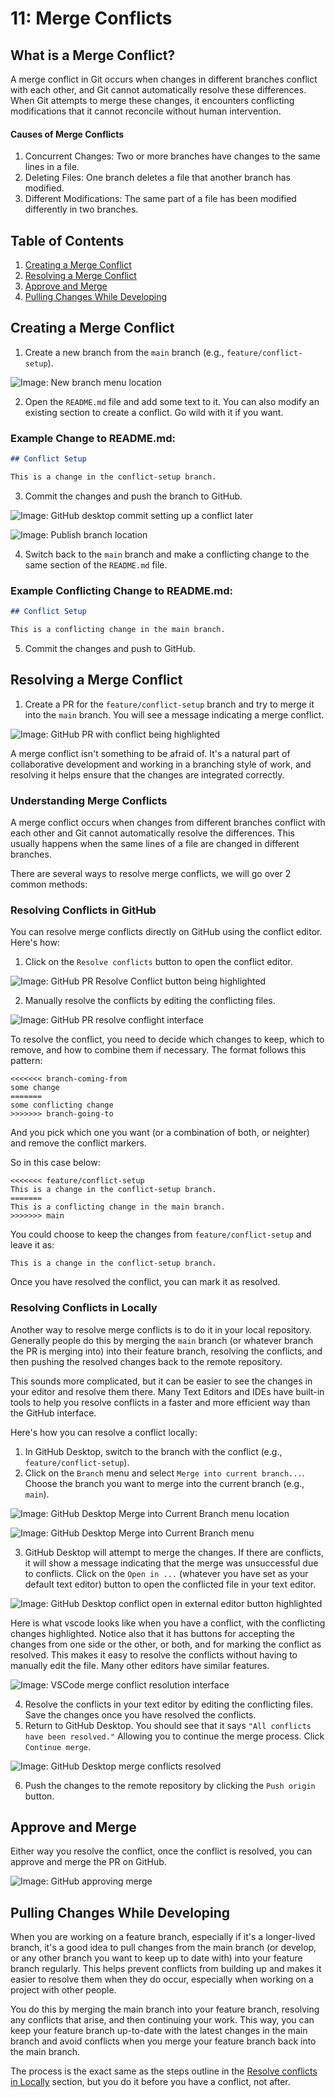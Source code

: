 # 11: Merge Conflicts

## What is a Merge Conflict?

A merge conflict in Git occurs when changes in different branches conflict with each other, and Git cannot automatically resolve these differences. When Git attempts to merge these changes, it encounters conflicting modifications that it cannot reconcile without human intervention.

#### Causes of Merge Conflicts
1. Concurrent Changes: Two or more branches have changes to the same lines in a file.
2. Deleting Files: One branch deletes a file that another branch has modified.
3. Different Modifications: The same part of a file has been modified differently in two branches.

## Table of Contents

1. [Creating a Merge Conflict](#creating-a-merge-conflict)
2. [Resolving a Merge Conflict](#resolving-a-merge-conflict)
3. [Approve and Merge](#approve-and-merge)
4. [Pulling Changes While Developing](#pulling-changes-while-developing)


## Creating a Merge Conflict

1. Create a new branch from the `main` branch (e.g., `feature/conflict-setup`).

![Image: New branch menu location](fig/new-branch.png)

2. Open the `README.md` file and add some text to it. You can also modify an existing section to create a conflict. Go wild with it if you want.

### Example Change to README.md:

```markdown
## Conflict Setup

This is a change in the conflict-setup branch.

```

3. Commit the changes and push the branch to GitHub.

![Image: GitHub desktop commit setting up a conflict later](fig/conflict-commit1.png)

![Image: Publish branch location](fig/publish-confict-branch.png)

4. Switch back to the `main` branch and make a conflicting change to the same section of the `README.md` file.

### Example Conflicting Change to README.md:

```markdown
## Conflict Setup

This is a conflicting change in the main branch.

```

5. Commit the changes and push to GitHub.

## Resolving a Merge Conflict

1. Create a PR for the `feature/conflict-setup` branch and try to merge it into the `main` branch. You will see a message indicating a merge conflict. 

![Image: GitHub PR with conflict being highlighted](fig/github-pr-conflict.png)

A merge conflict isn't something to be afraid of. It's a natural part of collaborative development and working in a branching style of work, and resolving it helps ensure that the changes are integrated correctly.

### Understanding Merge Conflicts

A merge conflict occurs when changes from different branches conflict with each other and Git cannot automatically resolve the differences. This usually happens when the same lines of a file are changed in different branches.

There are several ways to resolve merge conflicts, we will go over 2 common methods:

### Resolving Conflicts in GitHub

You can resolve merge conflicts directly on GitHub using the conflict editor. Here's how:

1. Click on the `Resolve conflicts` button to open the conflict editor.

![Image: GitHub PR Resolve Conflict button being highlighted](fig/github-resolve-conflicts-button.png)

2. Manually resolve the conflicts by editing the conflicting files.

![Image: GitHub PR resolve conflight interface](fig/github-manual-conflict-resolution.png)

To resolve the conflict, you need to decide which changes to keep, which to remove, and how to combine them if necessary. The format follows this pattern:

``` 
<<<<<<< branch-coming-from
some change
=======
some conflicting change
>>>>>>> branch-going-to
```

And you pick which one you want (or a combination of both, or neighter) and remove the conflict markers.

So in this case below:

```
<<<<<<< feature/conflict-setup
This is a change in the conflict-setup branch.
=======
This is a conflicting change in the main branch.
>>>>>>> main
```

You could choose to keep the changes from `feature/conflict-setup` and leave it as:

``` 
This is a change in the conflict-setup branch.
```

Once you have resolved the conflict, you can mark it as resolved.


### Resolving Conflicts in Locally

Another way to resolve merge conflicts is to do it in your local repository. Generally people do this by merging the `main` branch (or whatever branch the PR is merging into) into their feature branch, resolving the conflicts, and then pushing the resolved changes back to the remote repository.

This sounds more complicated, but it can be easier to see the changes in your editor and resolve them there. Many Text Editors and IDEs have built-in tools to help you resolve conflicts in a faster and more efficient way than the GitHub interface.

Here's how you can resolve a conflict locally:

1. In GitHub Desktop, switch to the branch with the conflict (e.g., `feature/conflict-setup`).
2. Click on the `Branch` menu and select `Merge into current branch...`. Choose the branch you want to merge into the current branch (e.g., `main`).

![Image: GitHub Desktop Merge into Current Branch menu location](fig/merge-locally.png)

![Image: GitHub Desktop Merge into Current Branch menu](fig/merge-locally-menu.png)

3. GitHub Desktop will attempt to merge the changes. If there are conflicts, it will show a message indicating that the merge was unsuccessful due to conflicts. Click on the `Open in ...` (whatever you have set as your default text editor) button to open the conflicted file in your text editor.

![Image: GitHub Desktop conflict open in external editor button highlighted](fig/conflict-open-in-editor.png)

Here is what vscode looks like when you have a conflict, with the conflicting changes highlighted. Notice also that it has buttons for accepting the changes from one side or the other, or both, and for marking the conflict as resolved. This makes it easy to resolve the conflicts without having to manually edit the file. Many other editors have similar features.

![Image: VSCode merge conflict resolution interface](fig/vscode-conflict-resolution.png)

4. Resolve the conflicts in your text editor by editing the conflicting files. Save the changes once you have resolved the conflicts.
5. Return to GitHub Desktop. You should see that it says `"All conflicts have been resolved."` Allowing you to continue the merge process. Click `Continue merge`.

![Image: GitHub Desktop merge conflicts resolved](fig/desktop-resolved-conflicts.png)

6. Push the changes to the remote repository by clicking the `Push origin` button.

## Approve and Merge

Either way you resolve the conflict, once the conflict is resolved, you can approve and merge the PR on GitHub. 

![Image: GitHub approving merge](fig/github-merge-conflict-pr.png)

## Pulling Changes While Developing

When you are working on a feature branch, especially if it's a longer-lived branch, it's a good idea to pull changes from the main branch (or develop, or any other branch you want to keep up to date with) into your feature branch regularly. This helps prevent conflicts from building up and makes it easier to resolve them when they do occur, especially when working on a project with other people.

You do this by merging the main branch into your feature branch, resolving any conflicts that arise, and then continuing your work. This way, you can keep your feature branch up-to-date with the latest changes in the main branch and avoid conflicts when you merge your feature branch back into the main branch.

The process is the exact same as the steps outline in the [Resolve conflicts in Locally](#resolving-conflicts-in-locally) section, but you do it before you have a conflict, not after.
